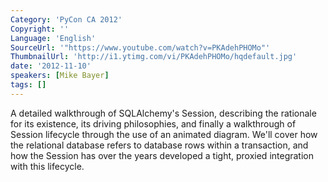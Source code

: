 ```yaml
---
Category: 'PyCon CA 2012'
Copyright: ''
Language: 'English'
SourceUrl: '"https://www.youtube.com/watch?v=PKAdehPHOMo"'
ThumbnailUrl: 'http://i1.ytimg.com/vi/PKAdehPHOMo/hqdefault.jpg'
date: '2012-11-10'
speakers: [Mike Bayer]
tags: []
---
```

A detailed walkthrough of SQLAlchemy's Session, describing the rationale for
its existence, its driving philosophies, and finally a walkthrough of Session
lifecycle through the use of an animated diagram. We'll cover how the
relational database refers to database rows within a transaction, and how the
Session has over the years developed a tight, proxied integration with this
lifecycle.

